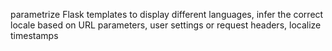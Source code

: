 parametrize Flask templates to display different languages, infer the correct locale based on URL parameters, user settings or request headers, localize timestamps